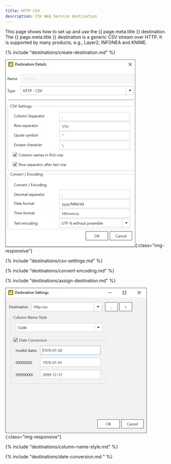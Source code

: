 ```yaml
---
title: HTTP CSV
description: CSV Web Service destination
---
```


This page shows how to set up and use the {{ page.meta.title }} destination. <br>
The {{ page.meta.title }} destination is a generic CSV stream over HTTP. 
It is supported by many products, e.g., Layer2, INFONEA and KNIME. 

{% include "destinations/create-destination.md" %}

![Destination-Details](../../assets/images/xu/documentation/destinations/http-csv/destination-details.png){:class="img-responsive"}

{% include "destinations/csv-settings.md" %}

{% include "destinations/convert-encoding.md" %}

{% include "destinations/assign-destination.md" %}

![Destination-settings](../../assets/images/xu/documentation/destinations/http-csv/destination-settings.png){:class="img-responsive"}

{% include "destinations/column-name-style.md" %}

{% include "destinations/date-conversion.md " %}
